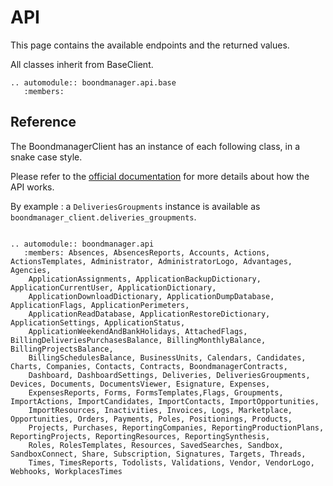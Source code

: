 # API

This page contains the available endpoints and the returned values.

All classes inherit from BaseClient.

```{eval-rst}
.. automodule:: boondmanager.api.base
   :members:
```

## Reference

The BoondmanagerClient has an instance of each following class, in a snake case style.

Please refer to the [official documentation](https://doc.boondmanager.com/api-externe/) for more details about how the API works.

By example : a `DeliveriesGroupments` instance is available as `boondmanager_client.deliveries_groupments`.

```{eval-rst}

.. automodule:: boondmanager.api
   :members: Absences, AbsencesReports, Accounts, Actions, ActionsTemplates, Administrator, AdministratorLogo, Advantages, Agencies,
    ApplicationAssignments, ApplicationBackupDictionary, ApplicationCurrentUser, ApplicationDictionary,
    ApplicationDownloadDictionary, ApplicationDumpDatabase, ApplicationFlags, ApplicationPerimeters,
    ApplicationReadDatabase, ApplicationRestoreDictionary, ApplicationSettings, ApplicationStatus,
    ApplicationWeekendAndBankHolidays, AttachedFlags, BillingDeliveriesPurchasesBalance, BillingMonthlyBalance, BillingProjectsBalance,
    BillingSchedulesBalance, BusinessUnits, Calendars, Candidates, Charts, Companies, Contacts, Contracts, BoondmanagerContracts,
    Dashboard, DashboardSettings, Deliveries, DeliveriesGroupments, Devices, Documents, DocumentsViewer, Esignature, Expenses,
    ExpensesReports, Forms, FormsTemplates,Flags, Groupments, ImportActions, ImportCandidates, ImportContacts, ImportOpportunities,
    ImportResources, Inactivities, Invoices, Logs, Marketplace, Opportunities, Orders, Payments, Poles, Positionings, Products,
    Projects, Purchases, ReportingCompanies, ReportingProductionPlans, ReportingProjects, ReportingResources, ReportingSynthesis,
    Roles, RolesTemplates, Resources, SavedSearches, Sandbox, SandboxConnect, Share, Subscription, Signatures, Targets, Threads,
    Times, TimesReports, Todolists, Validations, Vendor, VendorLogo, Webhooks, WorkplacesTimes
```
